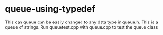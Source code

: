 # queue-using-typedef
This can queue can be easily changed to any data type in queue.h.
This is a queue of strings.
Run queuetest.cpp with queue.cpp to test the queue class
